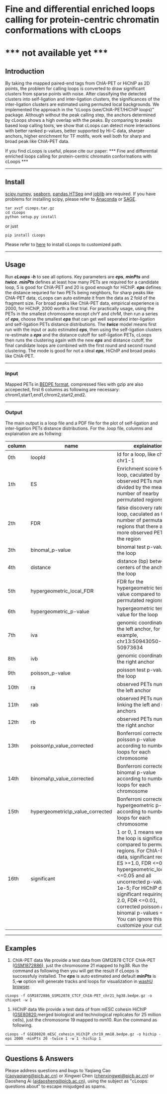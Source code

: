 # Fine and differential enriched loops calling for protein-centric chromatin conformations with cLoops

# *** not available yet ***

## Introduction
By taking the mapped paired-end tags from ChIA-PET or HiChIP as 2D points, the problem for calling loops is converted to draw significant clusters from sparse points with noise. After classifying the detected clusters into self-ligation and inter-ligation clusters, the significances of the inter-ligation clusters are estimated using permuted local backgrounds. We implemented the approach in the “cLoops (see/ChIA-PET/HiChIP loops)” package. Although without the peak calling step, the anchors determined by cLoops shows a high overlap with the peaks. By comparing to peaks based loop calling tools, we show that cLoops can detect more interactions with better ranked p-values, better supported by Hi-C data, sharper anchors, higher enrichment for TF motifs, work well both for sharp and broad peak like ChIA-PET data.

If you find cLoops is useful, please cite our paper:
*** Fine and differential enriched loops calling for protein-centric chromatin conformations with cLoops ***

--------
## Install
[scipy](https://www.scipy.org/),[numpy](http://www.numpy.org/), [seaborn](https://seaborn.pydata.org/), [pandas](http://pandas.pydata.org/),[HTSeq](https://github.com/simon-anders/htseq) and [joblib](https://pythonhosted.org/joblib/) are required. If you have problems for installing scipy, please refer to [Anaconda](https://docs.continuum.io/anaconda/) or [SAGE](http://www.sagemath.org/).
```
tar xvzf cLoops.tar.gz
cd cLoops
python setup.py install    
```

or just

```
pip install cLoops
```
Please refer to [here](https://docs.python.org/2/install/index.html) to install cLoops to customized path.

--------
## Usage
Run ***cLoops -h*** to see all options. Key parameters are ***eps***, ***minPts*** and ***twice***. ***minPts*** defines at least how many PETs are required for a candidate loop, 5 is good for ChIA-PET and 20 is good enough for HiChIP. ***eps*** defines the distance requried for two PETs being neighbors, for sharp peaks like ChIA-PET data, cLoops can auto estimate it from the data as 2 fold of the fragment size. For broad peaks like ChIA-PET data, empirical experience is 2000, for HiChIP, 2000 worth a first trial. For practically usage, using the PETs in the smallest chromosome except chrY and chrM, then run a series of ***eps***, choose the smallest ***eps*** that can get well seperated inter-ligation and self-ligation PETs distance distributions. The ***twice*** model means first run with the input or auto estimated ***eps***, then using the self-ligation clusters re-estimate a ***eps*** and the distance cutoff for self-ligation PETs, cLoops then runs the clustering again with the new ***eps*** and distance cutoff, the final candidate loops are combined with the first round and second round clustering. The mode is good for not a ideal ***eps***, HiChIP and broad peaks like ChIA-PET.

--------
### Input  
Mapped PETs in [BEDPE format](http://bedtools.readthedocs.io/en/latest/content/general-usage.html), compressed files with gzip are also accepected, first 6 columns as following are necessary: chrom1,start1,end1,chrom2,start2,end2.

--------
### Output
The main output is a loop file and a PDF file for the plot of self-ligation and inter-ligation PETs distance distributions.
For the .loop file, columns and explaination are as follwing:

column | name | explaination
------ | ---- | ------------
0th | loopId | Id for a loop, like chr1-chr1-1
1th | ES | Enrichment score for the loop, caculated by observed PETs number divided by the mean PETs number of nearby permutated  regions
2th | FDR | false discovery rate for the loop, caculated as the number of permutated regions that there are more observed PETs than the region  
3th | binomal\_p-value | binomal test p-value for the loop
4th | distance | distance (bp) between the centers of the anchors for the loop
5th | hypergeometric\_local\_FDR | FDR for the hypergeometric test p-value compared to permutated regions
6th | hypergeometric\_p-value | hypergeometric test p-value for the loop
7th | iva | genomic coordinates for the left anchor, for example, chr13:50943050-50973634
8th | ivb | genomic coordinates for the right anchor
9th | poisson_p-value | poisson test p-value for the loop
10th | ra | observed PETs number for the left anchor
11th | rab | observed PETs number linking the left and right anchors
12th | rb | observed PETs number for the right anchor
13th | poisson\p_value\_corrected | Bonferroni corrected poisson p-value according to number of loops for each chromosome
14th | binomal\p_value\_corrected | Bonferroni corrected binomal p-value according to number of loops for each chromosome
15th | hypergeometric\p_value\_corrected | Bonferroni corrected hypergeometric p-value according to number of loops for each chromosome
16th | significant | 1 or 0, 1 means we think the loop is significant compared to permutated regions. For ChIA-PET data, significant requiring ES >=1.0, FDR <=0.05, hypergeometric\_local\_FDR <=0.05 and all uncorrected p-values <= 1e-5; For HiChIP data, significant requiring ES >= 2.0, FDR <=0.01, corrected poisson and binomal p-values <=0.01. You can ignore this and customize your cutoffs.

--------
## Examples
1. ChIA-PET data
We provide a test data from GM12878 CTCF ChIA-PET ([GSM1872886](https://www.ncbi.nlm.nih.gov/geo/query/acc.cgi?acc=GSM1872886)), just the chromosome 21 mapped to hg38. Run the command as following then you will get the result if cLoops is successfuly installed. The ***eps*** is auto estimated and default ***minPts*** is 5,**-w** option will generate tracks and loops for visualization in [washU browser](http://epigenomegateway.wustl.edu/browser/).
```
cLoops -f GSM1872886_GSM12878_CTCF_ChIA-PET_chr21_hg38.bedpe.gz -o chiapet -w 1
```    

1. HiChIP data
We provide a test data of from mESC cohesin HiChIP ([GSE80820](https://www.ncbi.nlm.nih.gov/geo/query/acc.cgi?acc=GSE80820),merged biological and technological replicates for 25 million cells), just the chromosome 19 mapped to mm10. Run the command as following.
```
cLoops -f GSE80820_mESC_cohesin_HiChIP_chr19_mm10.bedpe.gz -o hichip -eps 2000 -minPts 20 -twice 1 -w 1 -hichip 1
```

--------
## Questions & Answers  
Please address questions and bugs to Yaqiang Cao (caoyaqiang@picb.ac.cn) or Xingwei Chen (chenxingwei@picb.ac.cn) or Daosheng Ai (aidaosheng@picb.ac.cn), using the subject as "cLoops: questions about" to escape misjudged as spams.  
